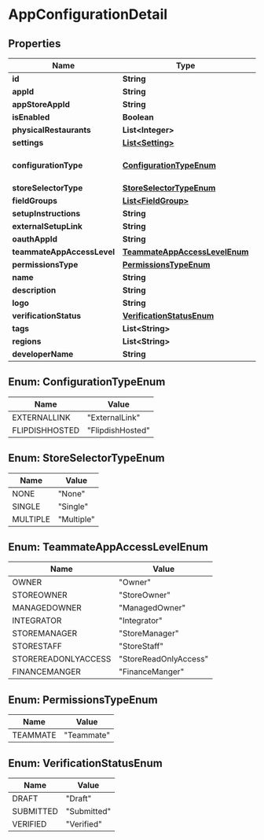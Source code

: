 
# AppConfigurationDetail

## Properties
Name | Type | Description | Notes
------------ | ------------- | ------------- | -------------
**id** | **String** | Application Configuration Public Id | 
**appId** | **String** | Whitelabel App Id | 
**appStoreAppId** | **String** | App Store App Id | 
**isEnabled** | **Boolean** | Is Enabled | 
**physicalRestaurants** | **List&lt;Integer&gt;** | Physical Restaurant Id&#39;s |  [optional]
**settings** | [**List&lt;Setting&gt;**](Setting.md) | Settings |  [optional]
**configurationType** | [**ConfigurationTypeEnum**](#ConfigurationTypeEnum) | Configuration Type  &lt;example&gt;ExternalLink&lt;/example&gt;&lt;example&gt;FlipdishHosted&lt;/example&gt; | 
**storeSelectorType** | [**StoreSelectorTypeEnum**](#StoreSelectorTypeEnum) | Store Selector Type | 
**fieldGroups** | [**List&lt;FieldGroup&gt;**](FieldGroup.md) | Field Groups |  [optional]
**setupInstructions** | **String** | Setup Instructions |  [optional]
**externalSetupLink** | **String** | External Setup Link |  [optional]
**oauthAppId** | **String** | OAuth App Id | 
**teammateAppAccessLevel** | [**TeammateAppAccessLevelEnum**](#TeammateAppAccessLevelEnum) | Teammate App Access Level |  [optional]
**permissionsType** | [**PermissionsTypeEnum**](#PermissionsTypeEnum) | Permissions Type | 
**name** | **String** | Name | 
**description** | **String** | Description | 
**logo** | **String** | Logo |  [optional]
**verificationStatus** | [**VerificationStatusEnum**](#VerificationStatusEnum) | Application verification status | 
**tags** | **List&lt;String&gt;** | Tags | 
**regions** | **List&lt;String&gt;** | Regions | 
**developerName** | **String** | Developer Name |  [optional]


<a name="ConfigurationTypeEnum"></a>
## Enum: ConfigurationTypeEnum
Name | Value
---- | -----
EXTERNALLINK | &quot;ExternalLink&quot;
FLIPDISHHOSTED | &quot;FlipdishHosted&quot;


<a name="StoreSelectorTypeEnum"></a>
## Enum: StoreSelectorTypeEnum
Name | Value
---- | -----
NONE | &quot;None&quot;
SINGLE | &quot;Single&quot;
MULTIPLE | &quot;Multiple&quot;


<a name="TeammateAppAccessLevelEnum"></a>
## Enum: TeammateAppAccessLevelEnum
Name | Value
---- | -----
OWNER | &quot;Owner&quot;
STOREOWNER | &quot;StoreOwner&quot;
MANAGEDOWNER | &quot;ManagedOwner&quot;
INTEGRATOR | &quot;Integrator&quot;
STOREMANAGER | &quot;StoreManager&quot;
STORESTAFF | &quot;StoreStaff&quot;
STOREREADONLYACCESS | &quot;StoreReadOnlyAccess&quot;
FINANCEMANGER | &quot;FinanceManger&quot;


<a name="PermissionsTypeEnum"></a>
## Enum: PermissionsTypeEnum
Name | Value
---- | -----
TEAMMATE | &quot;Teammate&quot;


<a name="VerificationStatusEnum"></a>
## Enum: VerificationStatusEnum
Name | Value
---- | -----
DRAFT | &quot;Draft&quot;
SUBMITTED | &quot;Submitted&quot;
VERIFIED | &quot;Verified&quot;



